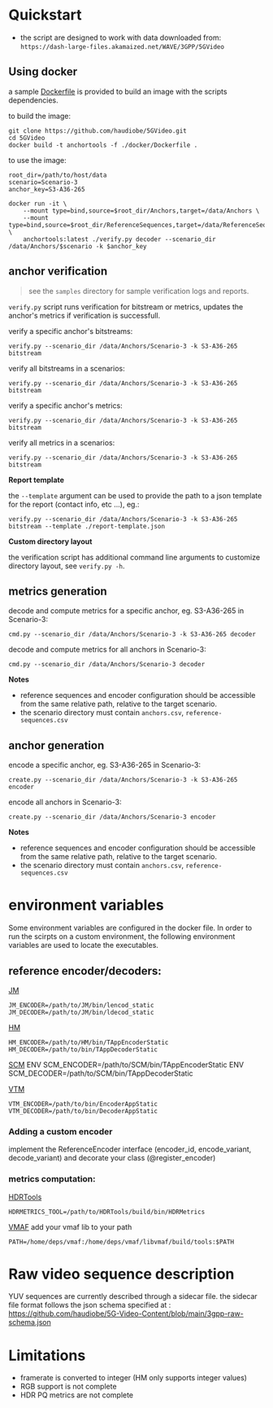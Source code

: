 
# Quickstart

* the script are designed to work with data downloaded from: `https://dash-large-files.akamaized.net/WAVE/3GPP/5GVideo`


## Using docker

a sample [Dockerfile](https://docs.docker.com/get-docker/) is provided to build an image with the scripts dependencies.


to build the image:
```
git clone https://github.com/haudiobe/5GVideo.git
cd 5GVideo
docker build -t anchortools -f ./docker/Dockerfile .
```

to use the image:
```
root_dir=/path/to/host/data
scenario=Scenario-3
anchor_key=S3-A36-265

docker run -it \
    --mount type=bind,source=$root_dir/Anchors,target=/data/Anchors \
    --mount type=bind,source=$root_dir/ReferenceSequences,target=/data/ReferenceSequences \
    anchortools:latest ./verify.py decoder --scenario_dir /data/Anchors/$scenario -k $anchor_key
```


## anchor verification 

> see the `samples` directory for sample verification logs and reports. 

`verify.py` script runs verification for bitstream or metrics, updates the anchor's metrics if verification is successfull.

verify a specific anchor's bitstreams:
```
verify.py --scenario_dir /data/Anchors/Scenario-3 -k S3-A36-265 bitstream
```

verify all bitstreams in a scenarios:
```
verify.py --scenario_dir /data/Anchors/Scenario-3 -k S3-A36-265 bitstream
```

verify a specific anchor's metrics:
```
verify.py --scenario_dir /data/Anchors/Scenario-3 -k S3-A36-265 bitstream
```

verify all metrics in a scenarios:
```
verify.py --scenario_dir /data/Anchors/Scenario-3 -k S3-A36-265 bitstream
```


**Report template**

the `--template` argument can be used to provide the path to a json template for the report (contact info, etc ...), eg.:
```
verify.py --scenario_dir /data/Anchors/Scenario-3 -k S3-A36-265 bitstream --template ./report-template.json
```

**Custom directory layout**

the verification script has additional command line arguments to customize directory layout, see `verify.py -h`.



## metrics generation

decode and compute metrics for a specific anchor, eg. S3-A36-265 in Scenario-3: 

`cmd.py --scenario_dir /data/Anchors/Scenario-3 -k S3-A36-265 decoder`

decode and compute metrics for all anchors in Scenario-3: 

`cmd.py --scenario_dir /data/Anchors/Scenario-3 decoder`

**Notes**

* reference sequences and encoder configuration should be accessible from the same relative path, relative to the target scenario. 
* the scenario directory must contain `anchors.csv`, `reference-sequences.csv`

## anchor generation

encode a specific anchor, eg. S3-A36-265 in Scenario-3: 
```
create.py --scenario_dir /data/Anchors/Scenario-3 -k S3-A36-265 encoder
```

encode all anchors in Scenario-3: 
```
create.py --scenario_dir /data/Anchors/Scenario-3 encoder
```

**Notes**

* reference sequences and encoder configuration should be accessible from the same relative path, relative to the target scenario. 
* the scenario directory must contain `anchors.csv`, `reference-sequences.csv`


# environment variables 

Some environment variables are configured in the docker file.
In order to run the scirpts on a custom environment, the following environment variables are used to locate the executables.

## reference encoder/decoders:

[JM](https://vcgit.hhi.fraunhofer.de/jct-vc/JM)
```
JM_ENCODER=/path/to/JM/bin/lencod_static
JM_DECODER=/path/to/JM/bin/ldecod_static
```

[HM](https://vcgit.hhi.fraunhofer.de/jct-vc/HM)
```
HM_ENCODER=/path/to/HM/bin/TAppEncoderStatic
HM_DECODER=/path/to/bin/TAppDecoderStatic
```

[SCM](https://vcgit.hhi.fraunhofer.de/jvet/HM/-/tree/HM-SCC-extensions)
ENV SCM_ENCODER=/path/to/SCM/bin/TAppEncoderStatic
ENV SCM_DECODER=/path/to/SCM/bin/TAppDecoderStatic

[VTM](https://vcgit.hhi.fraunhofer.de/jvet/VVCSoftware_VTM)
```
VTM_ENCODER=/path/to/bin/EncoderAppStatic
VTM_DECODER=/path/to/bin/DecoderAppStatic
```

### Adding a custom encoder
implement the ReferenceEncoder interface (encoder_id, encode_variant, decode_variant) and decorate your class (@register_encoder)


### metrics computation:

[HDRTools](https://gitlab.com/standards/HDRTools)
```
HDRMETRICS_TOOL=/path/to/HDRTools/build/bin/HDRMetrics
```

[VMAF](https://github.com/Netflix/vmaf)
add your vmaf lib to your path
```
PATH=/home/deps/vmaf:/home/deps/vmaf/libvmaf/build/tools:$PATH
```

# Raw video sequence description
YUV sequences are currently described through a sidecar file.
the sidecar file format follows the json schema specified at : https://github.com/haudiobe/5G-Video-Content/blob/main/3gpp-raw-schema.json


# Limitations
- framerate is converted to integer (HM only supports integer values)
- RGB support is not complete
- HDR PQ metrics are not complete 


